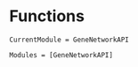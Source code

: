 # Functions

```@meta
CurrentModule = GeneNetworkAPI
```

```@autodocs
Modules = [GeneNetworkAPI]
```
